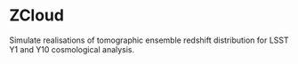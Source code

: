 # ZCloud
Simulate realisations of tomographic ensemble redshift distribution for LSST Y1 and Y10 cosmological analysis.
